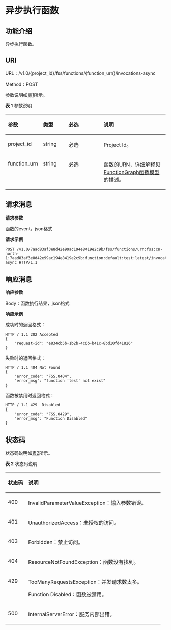 # 异步执行函数<a name="functiongraph_06_0126"></a>

## 功能介绍<a name="section54821137"></a>

异步执行函数。

## URI<a name="section23628188"></a>

URL：/v1.0/\{project\_id\}/fss/functions/\{function\_urn\}/invocations-async

Method：POST

参数说明如[表1](#table60472324)所示。

**表 1**  参数说明

<a name="table60472324"></a>
<table><thead align="left"><tr id="row48524953"><th class="cellrowborder" valign="top" width="19.19191919191919%" id="mcps1.2.5.1.1"><p id="p38207127"><a name="p38207127"></a><a name="p38207127"></a>参数</p>
</th>
<th class="cellrowborder" valign="top" width="16.16161616161616%" id="mcps1.2.5.1.2"><p id="p7769622"><a name="p7769622"></a><a name="p7769622"></a>类型</p>
</th>
<th class="cellrowborder" valign="top" width="23.232323232323232%" id="mcps1.2.5.1.3"><p id="p25359678"><a name="p25359678"></a><a name="p25359678"></a>必选</p>
</th>
<th class="cellrowborder" valign="top" width="41.41414141414141%" id="mcps1.2.5.1.4"><p id="p40868022"><a name="p40868022"></a><a name="p40868022"></a>说明</p>
</th>
</tr>
</thead>
<tbody><tr id="row21975462"><td class="cellrowborder" valign="top" width="19.19191919191919%" headers="mcps1.2.5.1.1 "><p id="p35182007"><a name="p35182007"></a><a name="p35182007"></a>project_id</p>
</td>
<td class="cellrowborder" valign="top" width="16.16161616161616%" headers="mcps1.2.5.1.2 "><p id="p31170320"><a name="p31170320"></a><a name="p31170320"></a>string</p>
</td>
<td class="cellrowborder" valign="top" width="23.232323232323232%" headers="mcps1.2.5.1.3 "><p id="p41768026"><a name="p41768026"></a><a name="p41768026"></a>必选</p>
</td>
<td class="cellrowborder" valign="top" width="41.41414141414141%" headers="mcps1.2.5.1.4 "><p id="p27766973"><a name="p27766973"></a><a name="p27766973"></a>Project Id。</p>
</td>
</tr>
<tr id="row48576167"><td class="cellrowborder" valign="top" width="19.19191919191919%" headers="mcps1.2.5.1.1 "><p id="p42355425"><a name="p42355425"></a><a name="p42355425"></a>function_urn</p>
</td>
<td class="cellrowborder" valign="top" width="16.16161616161616%" headers="mcps1.2.5.1.2 "><p id="p8237383"><a name="p8237383"></a><a name="p8237383"></a>string</p>
</td>
<td class="cellrowborder" valign="top" width="23.232323232323232%" headers="mcps1.2.5.1.3 "><p id="p63248323"><a name="p63248323"></a><a name="p63248323"></a>必选</p>
</td>
<td class="cellrowborder" valign="top" width="41.41414141414141%" headers="mcps1.2.5.1.4 "><p id="p22840506"><a name="p22840506"></a><a name="p22840506"></a>函数的URN，详细解释见<a href="FunctionGraph函数模型.md">FunctionGraph函数模型</a>的描述。</p>
</td>
</tr>
</tbody>
</table>

## 请求消息<a name="section11327101"></a>

**请求参数**

函数的event，json格式

**请求示例**

```
POST /v1.0/7aad83af3e8d42e99ac194e8419e2c9b/fss/functions/urn:fss:cn-north-1:7aad83af3e8d42e99ac194e8419e2c9b:function:default:test:latest/invocations-async HTTP/1.1
```

## 响应消息<a name="section34835045"></a>

**响应参数**

Body：函数执行结果，json格式

**响应示例**

成功时的返回格式：

```
HTTP / 1.1 202 Accepted
{
	"request-id": "e834cb5b-1b2b-4c6b-b41c-8bd10fd41826"
}
```

失败时的返回格式：

```
HTTP / 1.1 404 Not Found 
{
	"error_code": "FSS.0404",
	"error_msg": "function 'test' not exist"
}
```

函数被禁用时返回格式：

```
HTTP / 1.1 429  Disabled
{
	"error_code": "FSS.0429",
	"error_msg": "Function Disabled"
}
```

## 状态码<a name="section45079949"></a>

状态码说明如[表2](#table48044197)所示。

**表 2**  状态码说明

<a name="table48044197"></a>
<table><thead align="left"><tr id="row15380441"><th class="cellrowborder" valign="top" width="13.13%" id="mcps1.2.3.1.1"><p id="p37856217"><a name="p37856217"></a><a name="p37856217"></a>状态码</p>
</th>
<th class="cellrowborder" valign="top" width="86.87%" id="mcps1.2.3.1.2"><p id="p46454717"><a name="p46454717"></a><a name="p46454717"></a>说明</p>
</th>
</tr>
</thead>
<tbody><tr id="row4735726"><td class="cellrowborder" valign="top" width="13.13%" headers="mcps1.2.3.1.1 "><p id="p48049491"><a name="p48049491"></a><a name="p48049491"></a>400</p>
</td>
<td class="cellrowborder" valign="top" width="86.87%" headers="mcps1.2.3.1.2 "><p id="p66803540"><a name="p66803540"></a><a name="p66803540"></a>InvalidParameterValueException：输入参数错误。</p>
</td>
</tr>
<tr id="row64360955"><td class="cellrowborder" valign="top" width="13.13%" headers="mcps1.2.3.1.1 "><p id="p45854899"><a name="p45854899"></a><a name="p45854899"></a>401</p>
</td>
<td class="cellrowborder" valign="top" width="86.87%" headers="mcps1.2.3.1.2 "><p id="p23259323"><a name="p23259323"></a><a name="p23259323"></a>UnauthorizedAccess：未授权的访问。</p>
</td>
</tr>
<tr id="row11220104512467"><td class="cellrowborder" valign="top" width="13.13%" headers="mcps1.2.3.1.1 "><p id="p422016459465"><a name="p422016459465"></a><a name="p422016459465"></a>403</p>
</td>
<td class="cellrowborder" valign="top" width="86.87%" headers="mcps1.2.3.1.2 "><p id="p1822019456466"><a name="p1822019456466"></a><a name="p1822019456466"></a>Forbidden：禁止访问。</p>
</td>
</tr>
<tr id="row8007316"><td class="cellrowborder" valign="top" width="13.13%" headers="mcps1.2.3.1.1 "><p id="p44612888"><a name="p44612888"></a><a name="p44612888"></a>404</p>
</td>
<td class="cellrowborder" valign="top" width="86.87%" headers="mcps1.2.3.1.2 "><p id="p56874176"><a name="p56874176"></a><a name="p56874176"></a>ResourceNotFoundException：函数没有找到。</p>
</td>
</tr>
<tr id="row42105541"><td class="cellrowborder" valign="top" width="13.13%" headers="mcps1.2.3.1.1 "><p id="p55105695"><a name="p55105695"></a><a name="p55105695"></a>429</p>
</td>
<td class="cellrowborder" valign="top" width="86.87%" headers="mcps1.2.3.1.2 "><p id="p34376338"><a name="p34376338"></a><a name="p34376338"></a>TooManyRequestsException：并发请求数太多。</p>
<p id="p3113102010301"><a name="p3113102010301"></a><a name="p3113102010301"></a>Function Disabled：函数被禁用。</p>
</td>
</tr>
<tr id="row40951588"><td class="cellrowborder" valign="top" width="13.13%" headers="mcps1.2.3.1.1 "><p id="p28744302"><a name="p28744302"></a><a name="p28744302"></a>500</p>
</td>
<td class="cellrowborder" valign="top" width="86.87%" headers="mcps1.2.3.1.2 "><p id="p46587108"><a name="p46587108"></a><a name="p46587108"></a>InternalServerError：服务内部出错。</p>
</td>
</tr>
</tbody>
</table>

